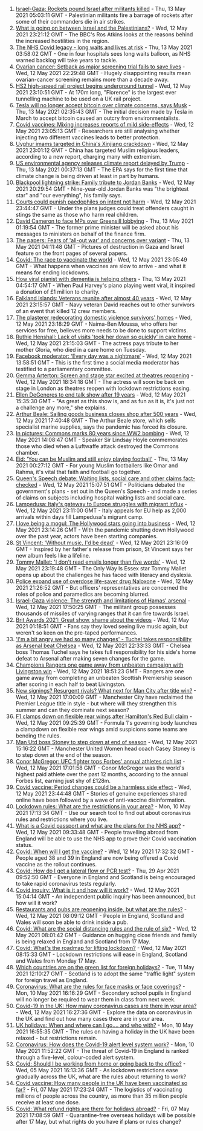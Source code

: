 1. [Israel-Gaza: Rockets pound Israel after militants killed](https://www.bbc.co.uk/news/world-middle-east-57094737) - Thu, 13 May 2021 05:03:11 GMT - Palestinian militants fire a barrage of rockets after some of their commanders die in air strikes.
2. [What is going on between Israel and the Palestinians?](https://www.bbc.co.uk/news/world-middle-east-57094575) - Wed, 12 May 2021 23:21:12 GMT - The BBC's Ros Atkins looks at the reasons behind the increased hostilities in the region.
3. [The NHS Covid legacy - long waits and lives at risk](https://www.bbc.co.uk/news/health-57092797) - Thu, 13 May 2021 03:58:02 GMT - One in four hospitals sees long waits balloon, as NHS warned backlog will take years to tackle.
4. [Ovarian cancer: Setback as major screening trial fails to save lives](https://www.bbc.co.uk/news/health-57087477) - Wed, 12 May 2021 22:29:48 GMT - Hugely disappointing results mean ovarian-cancer screening remains more than a decade away.
5. [HS2 high-speed rail project begins underground tunnel](https://www.bbc.co.uk/news/uk-57093884) - Wed, 12 May 2021 23:10:51 GMT - At 170m long, "Florence" is the largest ever tunnelling machine to be used on a UK rail project.
6. [Tesla will no longer accept bitcoin over climate concerns, says Musk](https://www.bbc.co.uk/news/business-57096305) - Thu, 13 May 2021 02:35:43 GMT - The initial decision made by Tesla in March to accept bitcoin caused an outcry from environmentalists.
7. [Covid vaccines: Mixing increases reports of mild side-effects](https://www.bbc.co.uk/news/health-57075503) - Wed, 12 May 2021 23:05:13 GMT - Researchers are still analysing whether injecting two different vaccines leads to better protection.
8. [Uyghur imams targeted in China's Xinjiang crackdown](https://www.bbc.co.uk/news/world-asia-china-56986057) - Wed, 12 May 2021 23:01:12 GMT - China has targeted Muslim religious leaders, according to a new report, charging many with extremism.
9. [US environmental agency releases climate report delayed by Trump](https://www.bbc.co.uk/news/world-us-canada-57095347) - Thu, 13 May 2021 00:37:13 GMT - The EPA says for the first time that climate change is being driven at least in part by humans.
10. [Blackpool lightning strike: Family tribute to Jordan Banks](https://www.bbc.co.uk/news/uk-england-lancashire-57093289) - Wed, 12 May 2021 20:29:54 GMT - Nine-year-old Jordan Banks was "the brightest star" and "our everything", his family says.
11. [Courts could punish paedophiles on intent not harm](https://www.bbc.co.uk/news/uk-57095465) - Wed, 12 May 2021 23:44:47 GMT - Under the plans judges could treat offenders caught in stings the same as those who harm real children.
12. [David Cameron to face MPs over Greensill lobbying](https://www.bbc.co.uk/news/uk-politics-57096198) - Thu, 13 May 2021 01:19:54 GMT - The former prime minister will be asked about his messages to ministers on behalf of the finance firm.
13. [The papers: Fears of 'all-out war' and concerns over variant](https://www.bbc.co.uk/news/blogs-the-papers-57095446) - Thu, 13 May 2021 04:11:48 GMT - Pictures of destruction in Gaza and Israel feature on the front pages of several papers.
14. [Covid: The race to vaccinate the world](https://www.bbc.co.uk/news/world-us-canada-57091041) - Wed, 12 May 2021 23:05:49 GMT - What happens when vaccines are slow to arrive - and what it means for ending lockdowns.
15. [How viral pianist with dementia is helping others](https://www.bbc.co.uk/news/uk-57094576) - Thu, 13 May 2021 04:54:17 GMT - When Paul Harvey's piano playing went viral, it inspired a donation of £1 million to charity.
16. [Falkland Islands: Veterans reunite after almost 40 years](https://www.bbc.co.uk/news/stories-57075711) - Wed, 12 May 2021 23:15:57 GMT - Navy veteran David reaches out to other survivors of an event that killed 12 crew members.
17. [The plasterer redecorating domestic violence survivors' homes](https://www.bbc.co.uk/news/uk-england-derbyshire-57087787) - Wed, 12 May 2021 23:18:29 GMT - Naima-Ben Moussa, who offers her services for free, believes more needs to be done to support victims.
18. [Ruthie Henshall: Lack of visits 'took her down so quickly' in care home](https://www.bbc.co.uk/news/uk-57095396) - Wed, 12 May 2021 21:15:03 GMT - The actress pays tribute to her mother Gloria, who died in a care home on Tuesday.
19. [Facebook moderator: ‘Every day was a nightmare’](https://www.bbc.co.uk/news/technology-57088382) - Wed, 12 May 2021 13:58:51 GMT - This is the first time a social media moderator has testified to a parliamentary committee.
20. [Gemma Arterton: Screen and stage star excited at theatres reopening](https://www.bbc.co.uk/news/entertainment-arts-57093277) - Wed, 12 May 2021 18:34:18 GMT - The actress will soon be back on stage in London as theatres reopen with lockdown restrictions easing.
21. [Ellen DeGeneres to end talk show after 19 years](https://www.bbc.co.uk/news/entertainment-arts-57091501) - Wed, 12 May 2021 15:35:30 GMT - "As great as this show is, and as fun as it is, it's just not a challenge any more," she explains.
22. [Arthur Beale: Sailing goods business closes shop after 500 years](https://www.bbc.co.uk/news/uk-england-london-57085944) - Wed, 12 May 2021 17:40:48 GMT - The Arthur Beale store, which sells specialist marine supplies, says the pandemic has forced its closure.
23. [In pictures: Commons marks 80 years since WW2 bombing](https://www.bbc.co.uk/news/uk-politics-57088372) - Wed, 12 May 2021 14:08:47 GMT - Speaker Sir Lindsay Hoyle commemorates those who died when a Luftwaffe attack destroyed the Commons chamber.
24. [Eid: 'You can be Muslim and still enjoy playing football'](https://www.bbc.co.uk/news/newsbeat-57056933) - Thu, 13 May 2021 00:27:12 GMT - For young Muslim footballers like Omar and Rahma, it's vital that faith and football go together.
25. [Queen's Speech debate: Waiting lists, social care and other claims fact-checked](https://www.bbc.co.uk/news/57076024) - Wed, 12 May 2021 15:07:51 GMT - Politicians debated the government's plans - set out in the Queen's Speech - and made a series of claims on subjects including hospital waiting lists and social care.
26. [Lampedusa: Italy's gateway to Europe struggles with migrant influx](https://www.bbc.co.uk/news/world-europe-57087818) - Wed, 12 May 2021 23:11:00 GMT - Italy appeals for EU help as 2,000 arrivals within days fill Lampedusa's migrant camp.
27. [I love being a mogul: The Hollywood stars going into business](https://www.bbc.co.uk/news/business-57069474) - Wed, 12 May 2021 23:14:26 GMT - With the pandemic shutting down Hollywood over the past year, actors have been starting companies.
28. [St Vincent: 'Without music, I'd be dead'](https://www.bbc.co.uk/news/entertainment-arts-57026926) - Wed, 12 May 2021 23:16:09 GMT - Inspired by her father's release from prison, St Vincent says her new album feels like a lifeline.
29. [Tommy Mallet: 'I don't read emails longer than five words'](https://www.bbc.co.uk/news/education-57074195) - Wed, 12 May 2021 23:19:48 GMT - The Only Way Is Essex star Tommy Mallet opens up about the challenges he has faced with literacy and dyslexia.
30. [Police expand use of overdose life-saver drug Naloxone](https://www.bbc.co.uk/news/uk-57094536) - Wed, 12 May 2021 21:26:52 GMT - But officers' representatives are concerned the roles of police and paramedics are becoming blurred.
31. [Israel-Gaza violence: The strength and limitations of Hamas' arsenal](https://www.bbc.co.uk/news/world-middle-east-57092245) - Wed, 12 May 2021 17:50:25 GMT - The militant group possesses thousands of missiles of varying ranges that it can fire towards Israel.
32. [Brit Awards 2021: Great show, shame about the videos](https://www.bbc.co.uk/news/entertainment-arts-57082190) - Wed, 12 May 2021 01:18:51 GMT - Fans say they loved seeing live music again, but weren't so keen on the pre-taped performances.
33. ['I'm a bit angry we had so many changes' - Tuchel takes responsibility as Arsenal beat Chelsea](https://www.bbc.co.uk/sport/football/56990160) - Wed, 12 May 2021 22:33:33 GMT - Chelsea boss Thomas Tuchel says he takes full responsibility for his side's home defeat to Arsenal after making seven changes for the game.
34. [Champions Rangers one game away from unbeaten campaign with Livingston win](https://www.bbc.co.uk/sport/football/56990121) - Wed, 12 May 2021 18:51:23 GMT - Rangers are one game away from completing an unbeaten Scottish Premiership season after scoring in each half to beat Livingston.
35. [New signings? Resurgent rivals? What next for Man City after title win?](https://www.bbc.co.uk/sport/football/57037849) - Wed, 12 May 2021 17:00:09 GMT - Manchester City have reclaimed the Premier League title in style - but where will they strengthen this summer and can they dominate next season?
36. [F1 clamps down on flexible rear wings after Hamilton's Red Bull claim](https://www.bbc.co.uk/sport/formula1/57086036) - Wed, 12 May 2021 09:25:39 GMT - Formula 1's governing body launches a clampdown on flexible rear wings amid suspicions some teams are bending the rules.
37. [Man Utd boss Stoney to step down at end of season](https://www.bbc.co.uk/sport/football/57091581) - Wed, 12 May 2021 15:16:22 GMT - Manchester United Women head coach Casey Stoney is to step down at the end of the season.
38. [Conor McGregor: UFC fighter tops Forbes' annual athletes rich list](https://www.bbc.co.uk/sport/mixed-martial-arts/57093568) - Wed, 12 May 2021 17:01:58 GMT - Conor McGregor was the world's highest paid athlete over the past 12 months, according to the annual Forbes list, earning just shy of £128m.
39. [Covid vaccine: Period changes could be a harmless side effect](https://www.bbc.co.uk/news/health-56901353) - Wed, 12 May 2021 23:44:48 GMT - Stories of genuine experiences shared online have been followed by a wave of anti-vaccine disinformation.
40. [Lockdown rules: What are the restrictions in your area?](https://www.bbc.co.uk/news/uk-54373904) - Mon, 10 May 2021 17:13:34 GMT - Use our search tool to find out about coronavirus rules and restrictions where you live.
41. [What is a Covid passport and what are the plans for the NHS app?](https://www.bbc.co.uk/news/explainers-55718553) - Wed, 12 May 2021 09:33:48 GMT - People travelling abroad from England will be able to use the NHS app to prove their Covid vaccination status.
42. [Covid: When will I get the vaccine?](https://www.bbc.co.uk/news/health-55045639) - Wed, 12 May 2021 17:32:32 GMT - People aged 38 and 39 in England are now being offered a Covid vaccine as the rollout continues.
43. [Covid: How do I get a lateral flow or PCR test?](https://www.bbc.co.uk/news/health-51943612) - Thu, 29 Apr 2021 09:52:50 GMT - Everyone in England and Scotland is being encouraged to take rapid coronavirus tests regularly.
44. [Covid inquiry: What is it and how will it work?](https://www.bbc.co.uk/news/explainers-57085964) - Wed, 12 May 2021 15:04:14 GMT - An independent public inquiry has been announced, but how will it work?
45. [Restaurants and pubs are reopening inside, but what are the rules?](https://www.bbc.co.uk/news/business-52977388) - Wed, 12 May 2021 08:09:12 GMT - People in England, Scotland and Wales will soon be able to drink inside a pub.
46. [Covid: What are the social distancing rules and the rule of six?](https://www.bbc.co.uk/news/uk-51506729) - Wed, 12 May 2021 08:01:42 GMT - Guidance on hugging close friends and family is being relaxed in England and Scotland from 17 May.
47. [Covid: What's the roadmap for lifting lockdown?](https://www.bbc.co.uk/news/explainers-52530518) - Wed, 12 May 2021 08:15:33 GMT - Lockdown restrictions will ease in England, Scotland and Wales from Monday 17 May.
48. [Which countries are on the green list for foreign holidays?](https://www.bbc.co.uk/news/explainers-52544307) - Tue, 11 May 2021 12:10:27 GMT - Scotland is to adopt the same "traffic light" system for foreign travel as England.
49. [Coronavirus: What are the rules for face masks or face coverings?](https://www.bbc.co.uk/news/health-51205344) - Mon, 10 May 2021 16:16:29 GMT - Secondary school pupils in England will no longer be required to wear them in class from next week.
50. [Covid-19 in the UK: How many coronavirus cases are there in your area?](https://www.bbc.co.uk/news/uk-51768274) - Wed, 12 May 2021 16:27:36 GMT - Explore the data on coronavirus in the UK and find out how many cases there are in your area.
51. [UK holidays: When and where can I go.... and who with?](https://www.bbc.co.uk/news/explainers-52646738) - Mon, 10 May 2021 16:55:35 GMT - The rules on having a holiday in the UK have been relaxed - but restrictions remain.
52. [Coronavirus: How does the Covid-19 alert level system work?](https://www.bbc.co.uk/news/explainers-52634739) - Mon, 10 May 2021 11:52:22 GMT - The threat of Covid-19 in England is ranked through a five-level, colour-coded alert system.
53. [Covid: Should I be working from home or going back to the office?](https://www.bbc.co.uk/news/business-52567567) - Wed, 05 May 2021 16:13:36 GMT - As lockdown restrictions ease gradually across the UK, what are the rules about returning to work?
54. [Covid vaccine: How many people in the UK have been vaccinated so far?](https://www.bbc.co.uk/news/health-55274833) - Fri, 07 May 2021 17:23:24 GMT - The logistics of vaccinating millions of people across the country, as more than 35 million people receive at least one dose.
55. [Covid: What refund rights are there for holidays abroad?](https://www.bbc.co.uk/news/business-51615412) - Fri, 07 May 2021 17:08:59 GMT - Quarantine-free overseas holidays will be possible after 17 May, but what rights do you have if plans or rules change?
